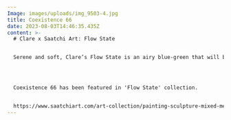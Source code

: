 ```yaml
---
Image: images/uploads/img_9503-4.jpg
title: Coexistence 66
date: 2023-08-03T14:46:35.435Z
content: >-
  # Clare x Saatchi Art: Flow State


  Serene and soft, Clare’s Flow State is an airy blue-green that will bring tranquility to any space. Elevate this effervescent shade with scenes of delicate foliage and blossoming botanicals in shades of whites and blush pinks or a striking large-scale abstract in contrasting hues.




  C﻿oexistence 66 has been featured in 'Flow State' collection.


  https://www.saatchiart.com/art-collection/painting-sculpture-mixed-media-photography-drawing/Clare-x-Saatchi-Art-Flow-State/1012074/739599/view
---
```

